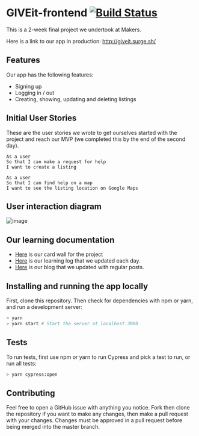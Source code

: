# GIVEit-frontend  [![Build Status](https://travis-ci.org/MugeHasilci/GIVEit-frontend.svg?branch=master)](https://travis-ci.org/becc-mu/GIVEit-frontend)

This is a 2-week final project we undertook at Makers.

Here is a link to our app in production: http://giveit.surge.sh/

## Features

Our app has the following features:
 - Signing up
 - Logging in / out
 - Creating, showing, updating and deleting listings

## Initial User Stories

These are the user stories we wrote to get ourselves started with the project and reach our MVP (we completed this by the end of the second day).

`````
As a user
So that I can make a request for help
I want to create a listing

As a user
So that I can find help on a map
I want to see the listing location on Google Maps

``````

## User interaction diagram



![image]()

## Our learning documentation
- [Here](https://trello.com/b/fCE5cFQb/giveit) is our card wall for the project
- [Here](https://github.com/MugeHasilci/GIVEit-frontend/wiki) is our learning log that we updated each day.
- [Here](https://medium.com/giveit-blog) is our blog that we updated with regular posts.

## Installing and running the app locally

First, clone this repository. Then check for dependencies with npm or yarn, and run a development server:

```bash
> yarn
> yarn start # Start the server at localhost:3000
```

## Tests

To run tests, first use npm or yarn to run Cypress and pick a test to run, or run all tests:
```bash
> yarn cypress:open
```

## Contributing

Feel free to open a GitHub issue with anything you notice. Fork then clone the repository if you want to make any changes, then make a pull request with your changes. Changes must be approved in a pull request before being merged into the master branch.
